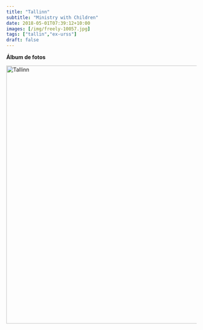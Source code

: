 ```yaml
---
title: "Tallinn"
subtitle: "Ministry with Children"
date: 2018-05-01T07:39:12+10:00
images: [/img/freely-10057.jpg]
tags: ["tallin","ex-urss"]
draft: false
---
```



**Álbum de fotos**

<a data-flickr-embed="true" data-header="true" data-footer="true"  href="https://www.flickr.com/photos/144447981@N03/albums/72157677362815728" title="Tallinn"><img src="https://farm8.staticflickr.com/7871/45878079474_10a3b43079_o.jpg" width="1024" height="683" alt="Tallinn"></a><script async src="//embedr.flickr.com/assets/client-code.js" charset="utf-8"></script>
